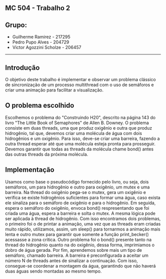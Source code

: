 ## MC 504 - Trabalho 2 
## Grupo:
 - Guilherme Ramirez - 217295
 - Pedro Pupo Alves - 204729
 - Victor Agozzini Scholze - 206457
-----
## Introdução
O objetivo deste trabalho é implementar e observar um problema clássico de sincronização de um processo multithread com o uso de semáforos e criar uma animação para facilitar a visualização.
## O problema escolhido
Escolhemos o problema do "Construindo H20", descrito na página 143 do livro "The Little Book of Semaphores" de Allen B. Downey. O problema consiste em duas threads, uma que produz oxigênio e outra que produz hidrogênio, tal que, devemos criar uma molécula de água com dois hidrogênios e um oxigênio. Para isso, deve-se criar uma barreira, fazendo a outra thread esperar até que uma molécula esteja pronta para prosseguir. Devemos garantir que todas as threads da molécula chame bond() antes das outras threads da próxima molécula.
## Implementação
Usamos como base o pseudocódigo fornecido pelo livro, ou seja, dois semáforos, um para hidrogênio e outro para oxigênio, um mutex e uma barreira. Na thread do oxigênio pega-se o mutex, gera um oxigênio e verifica se existe hidrogênios suficientes para formar uma água, caso exista ele sinaliza para o semáforo de oxigênio e para o hidrogênio. Em seguida, espera o semáforo do oxigênio, envoca bond() respresentando que foi criada uma água, espera a barreira e solta o mutex. A mesma lógica pode ser aplicada à thread de hidrogênio.
Com isso encontramos dois problemas, o primeiro foi o de printar a animação, uma vez que as threads eram criadas muito rápido, utilizamos, assim, um sleep() para tornarmos a animação mais lenta e outro mutex para garantir que somente a função print_becker() acessasse a zona crítica. Outro problema foi o bond() presente tanto na thread do hidrogênio quanto na do oxigênio, dessa forma, imprimiamos o dobro de água gerada.
Por fim, aprendemos sobre mais um tipo de semáforo, chamado barreira. A barreira é preconfigurada a aceitar um número N de threads antes de sinalizar a continuação. Com isso, consegue-se coordenar a montagem da água, garantindo que não haverá duas águas sendo montadas ao mesmo tempo.
